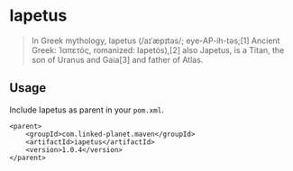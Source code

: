 # Iapetus

> In Greek mythology, Iapetus (/aɪˈæpɪtəs/; eye-AP-ih-təs;[1] Ancient Greek: Ἰαπετός, romanized: Iapetós),[2] also Japetus, is a Titan, the son of Uranus and Gaia[3] and father of Atlas.

## Usage

Include Iapetus as parent in your `pom.xml`.

```
<parent>
    <groupId>com.linked-planet.maven</groupId>
    <artifactId>iapetus</artifactId>
    <version>1.0.4</version>
</parent>
```
